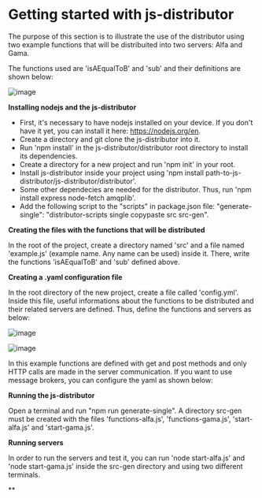 # Getting started with js-distributor

The purpose of this section is to illustrate the use of the distributor using two example functions that will be distribuited into two servers: Alfa and Gama. 

The functions used are 'isAEqualToB' and 'sub' and their definitions are shown below: 

![image](https://github.com/dlucredio/js-distributor/assets/99351180/507ec395-babc-4045-96e3-817a580ab84e)


**Installing nodejs and the js-distributor**

* First, it's necessary to have nodejs installed on your device. If you don't have it yet, you can install it here: https://nodejs.org/en.
* Create a directory and git clone the js-distributor into it.
* Run 'npm install' in the js-distributor/distributor root directory to install its dependencies.
* Create a directory for a new project and run 'npm init' in your root.
* Install js-distributor inside your project using 'npm install path-to-js-distributor/js-distributor/distributor'.
* Some other dependecies are needed for the distributor. Thus, run 'npm install express node-fetch amqplib'.
* Add the following script to the "scripts" in package.json file: "generate-single": "distributor-scripts single copypaste src src-gen".

**Creating the files with the functions that will be distributed**

In the root of the project, create a directory named 'src' and a file named 'example.js' (example name. Any name can be used) inside it. There, write the functions 'isAEqualToB' and 'sub' defined above.

**Creating a .yaml configuration file**

In the root directory of the new project, create a file called 'config.yml'. Inside this file, useful informations about the functions to be distributed and their related servers are defined. Thus, define the functions and servers as below:

![image](https://github.com/dlucredio/js-distributor/assets/99351180/16a776be-9d3d-4127-87e6-53f853567da1)

![image](https://github.com/dlucredio/js-distributor/assets/99351180/33c04b7f-1fe0-4007-83bb-79d709787848)

In this example functions are defined with get and post methods and only HTTP calls are made in the server communication. If you want to use message brokers, you can configure the yaml as shown below:

**Running the js-distributor**

Open a terminal and run "npm run generate-single". A directory src-gen must be created with the files 'functions-alfa.js', 'functions-gama.js', 'start-alfa.js'
and 'start-gama.js'.

**Running servers**

In order to run the servers and test it, you can run 'node start-alfa.js' and 'node start-gama.js' inside the src-gen directory and using two different terminals. 

**

